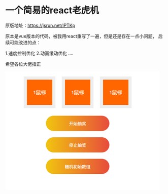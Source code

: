 # 一个简易的react老虎机

原版地址：https://jsrun.net/IPTKp

原本是vue版本的代码，被我用react重写了一遍，但是还是存在一点小问题，
后续可能改进的点：

1.速度控制优化
2.动画缓动优化
....

希望各位大佬指正

![Alt text](image.png)